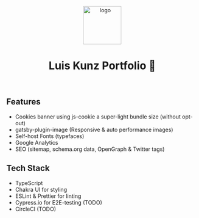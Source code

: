 <a href="https://luiskunz.com" target="_blank">
  <p align="center">
    <img alt="logo" src="https://images.prismic.io/luiskunz/2d9f4f6f-5a33-424a-af74-8af8ce560bcd_lk-logo-300x300.png?auto=compress,format" width="100" heigh="100" />
  </p>
</a>
<h1 align="center">
  Luis Kunz Portfolio  🚀
</h1>
<br>

## Features
- Cookies banner using js-cookie a super-light bundle size (without opt-out)
- gatsby-plugin-image (Responsive & auto performance images)
- Self-host Fonts (typefaces)
- Google Analytics
- SEO (sitemap, schema.org data, OpenGraph & Twitter tags)

## Tech Stack
- TypeScript 
- Chakra UI for styling
- ESLint & Prettier for linting
- Cypress.io for E2E-testing (TODO)
- CircleCI (TODO)